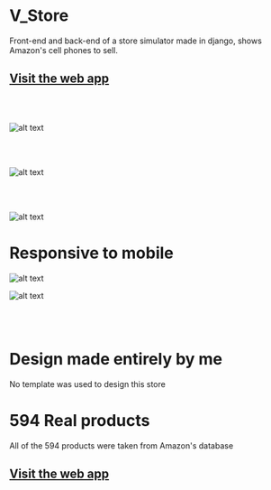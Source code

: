 # V_Store
Front-end and back-end of a store simulator made in django, shows Amazon's cell phones to sell.
## [Visit the web app](https://the-v-store.herokuapp.com/)
<br>
<br>

![alt text](https://i.imgur.com/AVwnkZK.png)

<br>
<br>

![alt text](https://i.imgur.com/l72mouY.png)

<br>
<br>

![alt text](https://i.imgur.com/fbfvFs3.png)

# Responsive to mobile

![alt text](https://i.imgur.com/CYANrac.png)

![alt text](https://i.imgur.com/nBVIWSN.png)

<br>
<br>

# Design made entirely by me
No template was used to design this store

# 594 Real products
All of the 594 products were taken from Amazon's database

## [Visit the web app](https://the-v-store.herokuapp.com/)
